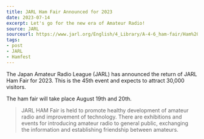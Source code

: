 ```yaml
---
title: JARL Ham Fair Announced for 2023
date: 2023-07-14
excerpt: Let's go for the new era of Amateur Radio!
source: JARL
sourceurl: https://www.jarl.org/English/4_Library/A-4-6_ham-fair/Ham%20Fair%202023,%20Tokyo.htm
tags:
- post
- JARL
- Hamfest
---
```

The Japan Amateur Radio League (JARL) has announced the return of JARL Ham Fair for 2023. This is the 45th event and expects to attract 30,000 visitors. 

The ham fair will take place August 19th and 20th.

> JARL HAM Fair is held to promote healthy development of amateur radio and improvement of technology. There are exhibitions and events for introducing amateur radio to general public, exchanging the information and establishing friendship between amateurs.